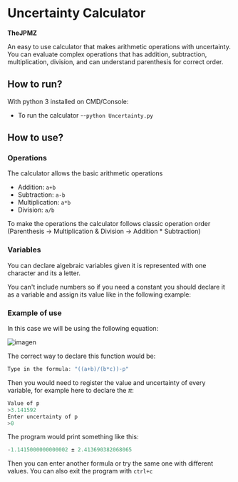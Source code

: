 # Uncertainty Calculator
**TheJPMZ**

An easy to use calculator that makes arithmetic operations with uncertainty. You can evaluate complex operations that has addition, subtraction, multiplication, division, and can understand parenthesis for correct order.



## How to run?
With python 3 installed on CMD/Console:
- To run the calculator
--```python Uncertainty.py```

## How to use?
### Operations
The calculator allows the basic arithmetic operations

 - Addition: `a+b`
 - Subtraction: `a-b`
 - Multiplication: `a*b`
 - Division: `a/b`
 
 To make the operations the calculator follows classic operation order (Parenthesis -> Multiplication & Division -> Addition * Subtraction)
### Variables
You can declare algebraic variables given it is represented with one character and its a letter.

You can't include numbers so if you need a constant you should declare it as a variable and assign its value like in the following example:

### Example of use
In this case we will be using the following equation:

![imagen](https://user-images.githubusercontent.com/64183934/146873648-deea00b3-ad8f-4a85-9a3d-f3252a069631.png)

The correct way to declare this function would be:  

```c
Type in the formula: "((a+b)/(b*c))-p"
```

Then you would need to register the value and uncertainty of every variable, for example here to declare the $\pi$:
```python
Value of p
>3.141592
Enter uncertainty of p
>0
```
The program would print something like this:
```python
-1.1415000000000002 ± 2.413690382068065
```
Then you can enter another formula or try the same one with different values. 
You can also exit the program with `ctrl+c`
